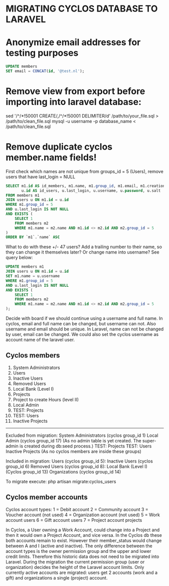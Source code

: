 # MIGRATING CYCLOS DATABASE TO LARAVEL


# Anonymize email addresses for testing purposes

```sql
UPDATE members
SET email = CONCAT(id, '@test.nl');
```

# Remove view from export before importing into laravel database:
sed '/^\/\*!50001 CREATE/,/^\/\*!50001 DELIMITER/d' /path/to/your_file.sql > /path/to/clean_file.sql
mysql -u username -p database_name < /path/to/clean_file.sql


# Remove duplicate cyclos member.name fields!
First check which names are not unique from groups_id  = 5 (Users), remove users that have last_login = NULL

```sql
SELECT m1.id AS id_members, m1.name, m1.group_id, m1.email, m1.creation_date, m1.member_activation_date, m1.hide_email,
       u.id AS id_users, u.last_login, u.username, u.password, u.salt
FROM members m1
JOIN users u ON m1.id = u.id
WHERE m1.group_id = 5
AND u.last_login IS NOT NULL
AND EXISTS (
    SELECT 1
    FROM members m2
    WHERE m1.name = m2.name AND m1.id <> m2.id AND m2.group_id = 5
)
ORDER BY `m1`.`name` ASC
```


What to do with these +/- 47 users? Add a trailing number to their name, so they can change it themselves later? Or change name into username?  See query below:
```sql
UPDATE members m1
JOIN users u ON m1.id = u.id
SET m1.name = u.username
WHERE m1.group_id = 5
AND u.last_login IS NOT NULL
AND EXISTS (
    SELECT 1
    FROM members m2
    WHERE m1.name = m2.name AND m1.id <> m2.id AND m2.group_id = 5
);
```
Decide with board if we should continue using a username and full name. In cyclos, email and full name can be changed, but username can not. Also username and email should be unique. In Laravel, name can not  be changed by user, email can be changed. We could also set the cyclos username as account name of the laravel user.

## Cyclos members

1. System Administrators
5. Users
6. Inactive Users
8. Removed Users
13. Local Bank (Level I)
14. Projects
15. Project to create Hours (level II) 
17. Local Admin
18. TEST: Projects
22. TEST: Users
27. Inactive Projects

---
Excluded from  migration:
System Administrators (cyclos group_id 1)
Local Admin (cyclos group_id 17)
(As no admin table is yet created. The super-admin is created during db:seed process.)
TEST: Projects
TEST: Users
Inactive Projects 
(As no cyclos members are inside these groups)

Included in migration:
Users (cyclos group_id 5):
Inactive Users (cyclos group_id 6)
Removed Users (cyclos group_id 8):
Local Bank (Level I) (Cyclos group_id 13)
Organizations (cyclos group_id 14)

To migrate execute:
php artisan migrate:cyclos_users


## Cyclos member accounts
Cyclos account types:
1 = Debit account
2 = Community account
3 = Voucher account (not used)
4 = Organization account (not used)
5 = Work account users
6 = Gift account users
7 = Project account projects

In Cyclos, a User owning a Work Account, could change into a Project and then it would own a Project Account, and vice versa.
In the Cyclos db these both accounts remain to exist. However their member_status would change between A and I (active and inactive). The only difference between the account types is the owner permission group and the upper and lower credit limits. Therefore this historic data does not need to be migrated into Laravel. During the migration the current permission group (user or organization) decides the height of the Laravel account limits. Only currently active accounts are migrated: users get 2 accounts (work and a gift) and organizations a single (project) account.



